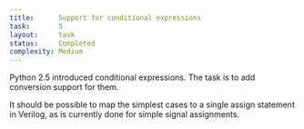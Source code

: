 ```yaml
---
title:      Support for conditional expressions
task:       5
layout:     task
status:     Completed
complexity: Medium
---
```


Python 2.5 introduced conditional expressions. The task is to add conversion
support for them.

It should be possible to map the simplest cases to a single assign statement in
Verilog, as is currently done for simple signal assignments.

